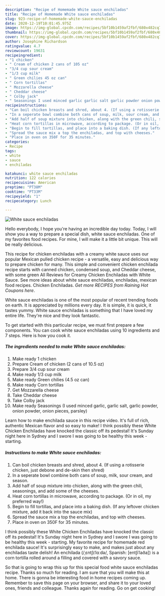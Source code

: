 ```yaml
---
description: "Recipe of Homemade White sauce enchiladas"
title: "Recipe of Homemade White sauce enchiladas"
slug: 923-recipe-of-homemade-white-sauce-enchiladas
date: 2020-12-19T10:01:45.975Z
image: https://img-global.cpcdn.com/recipes/5bf10b1459af2fbf/680x482cq70/white-sauce-enchiladas-recipe-main-photo.jpg
thumbnail: https://img-global.cpcdn.com/recipes/5bf10b1459af2fbf/680x482cq70/white-sauce-enchiladas-recipe-main-photo.jpg
cover: https://img-global.cpcdn.com/recipes/5bf10b1459af2fbf/680x482cq70/white-sauce-enchiladas-recipe-main-photo.jpg
author: Josephine Richardson
ratingvalue: 4.7
reviewcount: 19631
recipeingredient:
- "1 chicken"
- " Cream of chicken 2 cans of 105 oz"
- "3/4 cup sour cream"
- "1/3 cup milk"
- " Green chilies 45 oz can"
- " Corn tortillas"
- " Mozzarella cheese"
- " Cheddar cheese"
- " Colby jack"
- " Seasonings I used minced garlic garlic salt garlic powder onion powder onion pieces parsley"
recipeinstructions:
- "Can boil chicken breasts and shred, about 4. (If using a rotisserie chicken, just debone and de-skin then shred)"
- "In a seperate bowl combine both cans of soup, milk, sour cream, and season."
- "Add half of soup mixture into chicken, along with the green chili, seasonings, and add some of the cheeses."
- "Heat corn tortillas in microwave, according to package. (Or in oil, my preferred way!)"
- "Begin to fill tortillas, and place into a baking dish. (If any leftover chicken mixture, add it back into the sauce mix)"
- "Spread the sauce mix a top the enchiladas, and top with cheeses."
- "Place in oven on 350F for 35 minutes."
categories:
- Recipe
tags:
- white
- sauce
- enchiladas

katakunci: white sauce enchiladas 
nutrition: 122 calories
recipecuisine: American
preptime: "PT38M"
cooktime: "PT33M"
recipeyield: "1"
recipecategory: Lunch

---
```



![White sauce enchiladas](https://img-global.cpcdn.com/recipes/5bf10b1459af2fbf/680x482cq70/white-sauce-enchiladas-recipe-main-photo.jpg)

Hello everybody, I hope you're having an incredible day today. Today, I will show you a way to prepare a special dish, white sauce enchiladas. One of my favorites food recipes. For mine, I will make it a little bit unique. This will be really delicious.

This recipe for chicken enchiladas with a creamy white sauce uses our popular Mexican pulled chicken recipe - a versatile, easy and delicious way to prepare chicken for many. This simple and convenient chicken enchilada recipe starts with canned chicken, condensed soup, and Cheddar cheese, with some green All Reviews for Creamy Chicken Enchiladas with White Sauce. See more ideas about white sauce enchiladas, enchiladas, mexican food recipes. Chicken Enchiladas. *Get more RECIPES from Raining Hot Coupons here*.

White sauce enchiladas is one of the most popular of recent trending foods on earth. It is appreciated by millions every day. It is simple, it is quick, it tastes yummy. White sauce enchiladas is something that I have loved my entire life. They're nice and they look fantastic.


To get started with this particular recipe, we must first prepare a few components. You can cook white sauce enchiladas using 10 ingredients and 7 steps. Here is how you cook it.

<!--inarticleads1-->

##### The ingredients needed to make White sauce enchiladas:

1. Make ready 1 chicken
1. Prepare  Cream of chicken (2 cans of 10.5 oz)
1. Prepare 3/4 cup sour cream
1. Make ready 1/3 cup milk
1. Make ready  Green chilies (4.5 oz can)
1. Make ready  Corn tortillas
1. Get  Mozzarella cheese
1. Take  Cheddar cheese
1. Take  Colby jack
1. Make ready  Seasonings (I used minced garlic, garlic salt, garlic powder, onion powder, onion pieces, parsley)


Learn how to make enchilada sauce in this recipe video. It&#39;s full of rich, authentic Mexican flavor and so easy to make! I think possibly these White Chicken Enchiladas have knocked the classic off its pedestal! It&#39;s Sunday night here in Sydney and I swore I was going to be healthy this week - starting. 

<!--inarticleads2-->

##### Instructions to make White sauce enchiladas:

1. Can boil chicken breasts and shred, about 4. (If using a rotisserie chicken, just debone and de-skin then shred)
1. In a seperate bowl combine both cans of soup, milk, sour cream, and season.
1. Add half of soup mixture into chicken, along with the green chili, seasonings, and add some of the cheeses.
1. Heat corn tortillas in microwave, according to package. (Or in oil, my preferred way!)
1. Begin to fill tortillas, and place into a baking dish. (If any leftover chicken mixture, add it back into the sauce mix)
1. Spread the sauce mix a top the enchiladas, and top with cheeses.
1. Place in oven on 350F for 35 minutes.


I think possibly these White Chicken Enchiladas have knocked the classic off its pedestal! It&#39;s Sunday night here in Sydney and I swore I was going to be healthy this week - starting. My favorite recipe for homemade red enchilada sauce! It&#39;s surprisingly easy to make, and makes just about any enchiladas taste delish! An enchilada (/ˌɛntʃɪˈlɑːdə/, Spanish: [entʃiˈlaða]) is a corn tortilla rolled around a filling and covered with a savory sauce. 

So that is going to wrap this up for this special food white sauce enchiladas recipe. Thanks so much for reading. I am sure that you will make this at home. There is gonna be interesting food in home recipes coming up. Remember to save this page on your browser, and share it to your loved ones, friends and colleague. Thanks again for reading. Go on get cooking!
